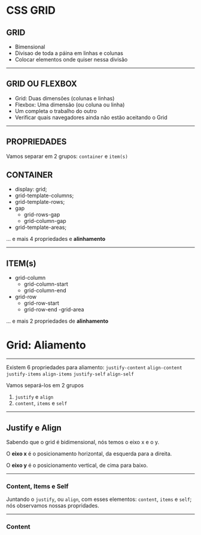 # CSS GRID

## GRID

- Bimensional
- Divisao de toda a páina em linhas e colunas
- Colocar elementos onde quiser nessa divisão

---

## GRID OU FLEXBOX

- Grid: Duas dimensões (colunas e linhas)
- Flexbox: Uma dimensão (ou coluna ou linha)
- Um completa o trabalho do outro
- Verificar quais navegadores ainda não estão aceitando o Grid

---

## PROPRIEDADES

Vamos separar em 2 grupos:
`container` e `item(s)`

## CONTAINER

- display: grid;
- grid-template-columns;
- grid-template-rows;
- gap
  - grid-rows-gap
  - grid-column-gap
- grid-template-areas;

... e mais 4 propriedades e **alinhamento**

---

## ITEM(s)

- grid-column
  - grid-column-start
  - grid-column-end
- grid-row
  - grid-row-start
  - grid-row-end
    -grid-area

... e mais 2 propriedades de **alinhamento**

# Grid: Aliamento

---

Existem 6 propriedades para aliamento:
`justify-content`
`align-content`
`justify-items`
`align-items`
`justify-self`
`align-self`

Vamos separá-los em 2 grupos

1. `justify` e `align`
2. `content`, `items` e `self`

---

## Justify e Align

Sabendo que o grid é bidimensional, nós temos o eixo x e o y.

O **eixo x** é o posicionamento horizontal, da esquerda para a direita.

O **eixo y** é o posicionamento vertical, de cima para baixo.

---

### Content, Items e Self

Juntando o `justify`, ou `align`, com esses
elementos: `content`, `items` e `self`;
nós observamos nossas propridades.

---

### Content
